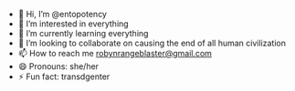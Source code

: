 - 👋 Hi, I’m @entopotency
- 👀 I’m interested in everything
- 🌱 I’m currently learning everything
- 💞️ I’m looking to collaborate on causing the end of all human civilization
- 📫 How to reach me robynrangeblaster@gmail.com
- 😄 Pronouns: she/her
- ⚡ Fun fact: transdgenter

<!---
entopotency/entopotency is a ✨ special ✨ repository because its `README.md` (this file) appears on your GitHub profile.
You can click the Preview link to take a look at your changes.
--->
